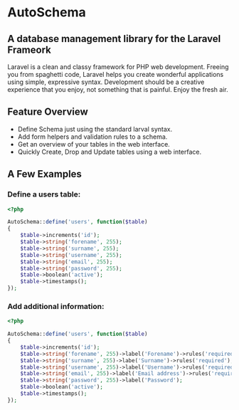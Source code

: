 # AutoSchema

## A database management library for the Laravel Frameork

Laravel is a clean and classy framework for PHP web development. Freeing you
from spaghetti code, Laravel helps you create wonderful applications using
simple, expressive syntax. Development should be a creative experience that you
enjoy, not something that is painful. Enjoy the fresh air.

## Feature Overview

- Define Schema just using the standard larval syntax.
- Add form helpers and validation rules to a schema.
- Get an overview of your tables in the web interface.
- Quickly Create, Drop and Update tables using a web interface.

## A Few Examples

### Define a users table:

```php
<?php

AutoSchema::define('users', function($table)
{
    $table->increments('id');
    $table->string('forename', 255);
    $table->string('surname', 255);
    $table->string('username', 255);
    $table->string('email', 255);
    $table->string('password', 255);
    $table->boolean('active');
    $table->timestamps();
});
```

### Add additional information:

```php
<?php

AutoSchema::define('users', function($table)
{
    $table->increments('id');
    $table->string('forename', 255)->label('Forename')->rules('required');
    $table->string('surname', 255)->labe('Surname')->rules('required');
    $table->string('username', 255)->label('Username')->rules('required|unique');
    $table->string('email', 255)->label('Email address')->rules('required|unique|email');
    $table->string('password', 255)->label('Password');
    $table->boolean('active');
    $table->timestamps();
});
```